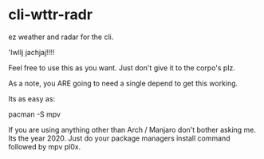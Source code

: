 # cli-wttr-radr
ez weather and radar for the cli.

'IwlIj jachjaj!!!!

Feel free to use this as you want. Just don't give it to the corpo's plz. 

As a note, you ARE going to need a single depend to get this working.

Its as easy as:

pacman -S mpv

If you are using anything other than Arch / Manjaro don't bother asking me. Its the year 2020. Just do your package managers install command followed by mpv pl0x.
